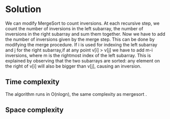 # Solution
We can modify MergeSort to count inversions. At each recursive step, we count the number of inversions in the left subarray, the number of inversions in the right subarray and sum them together. Now we have to add the number of inversions given by the merge step. This can be done by modifying the merge procedure. If i is used for indexing the left subarray and j for the right subarray,if at any point v[i] > v[j] we have to add m-i inversions, where m is the rightmost index of the left subarray. This is explained by observing that the two subarrays are sorted: any element on the right of v[i] will also be bigger than v[j], causing an inversion.

## Time complexity
The algorithm runs in O(nlogn), the same complexity as mergesort .

## Space complexity
